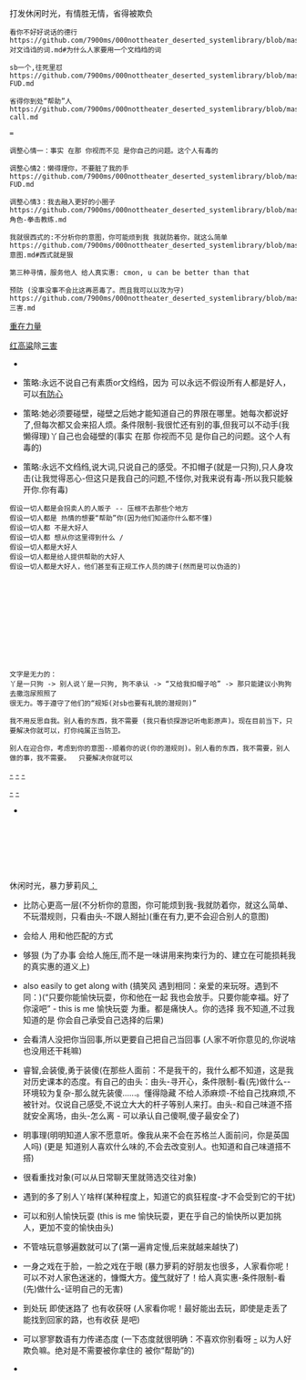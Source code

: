 
打发休闲时光，有情胜无情，省得被欺负

```
看你不好好说话的德行
https://github.com/7900ms/000nottheater_deserted_systemlibrary/blob/master/supplementary/chain-对文诌诌的词.md#为什么人家要用一个文绉绉的词

sb一个,往死里怼
https://github.com/7900ms/000nottheater_deserted_systemlibrary/blob/master/supplementary/slang-FUD.md

省得你到处“帮助”人
https://github.com/7900ms/000nottheater_deserted_systemlibrary/blob/master/supplementary/chain-call.md

=

调整心情一：事实 在那 你视而不见 是你自己的问题。这个人有毒的

调整心情2：懒得理你，不要脏了我的手
https://github.com/7900ms/000nottheater_deserted_systemlibrary/blob/master/supplementary/slang-FUD.md

调整心情3：我去融入更好的小圈子
https://github.com/7900ms/000nottheater_deserted_systemlibrary/blob/master/supplementary/term-角色-拳击教练.md

我就很西式的:不分析你的意图，你可能烦到我 我就防着你，就这么简单
https://github.com/7900ms/000nottheater_deserted_systemlibrary/blob/master/supplementary/chain-意图.md#西式就是狠

第三种寻情，服务他人 给人真实惠: cmon, u can be better than that

预防 (没事没事不会比这再恶毒了。而且我可以以攻为守)
https://github.com/7900ms/000nottheater_deserted_systemlibrary/blob/master/supplementary/slang-三害.md

```

[重在力量](https://github.com/7900ms/000nottheater_deserted_systemlibrary/blob/master/supplementary/slang-MARKETING.md#我知道你想说什么，我不想听，我累了)

[红高粱](https://github.com/7900ms/000nottheater_deserted_systemlibrary/blob/master/wilder/红高粱.md)除[三害](https://github.com/7900ms/000nottheater_deserted_systemlibrary/blob/master/supplementary/slang-三害.md#文绉绉是华而不实的污物是三害之一，我也不学它。别人看的东西,我不需要看,我只看侦探游记)

-

- 策略:永远不说自己有素质or文绉绉，因为 可以永远不假设所有人都是好人，可以[有防心](https://github.com/7900ms/000nottheater_deserted_systemlibrary/blob/master/supplementary/slang-超短期旅行.md)
- 策略:她必须要碰壁，碰壁之后她才能知道自己的界限在哪里。她每次都说好了,但每次都又会来招人烦。条件限制-我很忙还有别的事,但我可以不动手(我懒得理)丫自己也会碰壁的(事实 在那 你视而不见 是你自己的问题。这个人有毒的)
- 策略:永远不文绉绉,说大词,只说自己的感受。不扣帽子(就是一只狗),只人身攻击(让我觉得恶心-但这只是我自己的问题,不怪你,对我来说有毒-所以我只能躲开你.你有毒)
```
假设一切人都是会拐卖人的人贩子 -- 压根不去那些个地方
假设一切人都是 热情的想要“帮助”你(因为他们知道你什么都不懂)
假设一切人都 不是大好人
假设一切人都 想从你这里得到什么 /
假设一切人都是大好人
假设一切人都是给人提供帮助的大好人
假设一切人都是大好人，他们甚至有正规工作人员的牌子(然而是可以伪造的)
```





<br><br><br><br><br>
-
```
文字是无力的：
丫是一只狗 -> 别人说丫是一只狗, 狗不承认 -> “又给我扣帽子哈” -> 那只能建议小狗狗去撒泡尿照照了
很无力。等于遵守了他们的“规矩(对sb也要有礼貌的潜规则)”

我不用反思自我。别人看的东西，我不需要 (我只看侦探游记听电影原声)。现在目前当下，只要解决你就可以，打你纯属正当防卫。

别人在迎合你，考虑到你的意图--顺着你的说(你的潜规则)。别人看的东西，我不需要，别人做的事，我不需要。  只要解决你就可以
```
[-](https://github.com/7900ms/000nottheater_deserted_systemlibrary/blob/master/supplementary/term-躲避后-侦探游记.md)
[-](https://github.com/7900ms/000nottheater_deserted_systemlibrary/blob/master/supplementary/chain-意图.md)
[-](https://github.com/7900ms/000nottheater_deserted_systemlibrary/blob/master/supplementary/chain-call.md#反对潜规则)

[-](https://github.com/7900ms/000nottheater_deserted_systemlibrary/blob/master/supplementary/slang-超短期旅行.md#坏人队#坏人队里特立独行-躲着走，好人队里从众就可以)
[-](https://www.v2ex.com/notes/28139#好人队坏人队)

-
<br><br><br><br><br>

休闲时光，暴力萝莉风[：](http://weibo.com/3625352281/El8ACrmDd)
- 比防心更高一层(不分析你的意图，你可能烦到我-我就防着你，就这么简单、不玩潜规则，只看由头-不跟人掰扯)(重在有力,更不会迎合别人的意图)
- 会给人 用和他匹配的方式
- 够狠 (为了办事 会给人施压,而不是一味讲用来拘束行为的、建立在可能损耗我的真实惠的道义上)
- also easily to get along with (搞笑风 遇到相同：亲爱的来玩呀。遇到不同：)(“只要你能愉快玩耍，你和他在一起 我也会放手。只要你能幸福。好了 你滚吧” - this is me 愉快玩耍 为重。都是痛快人。你的选择 我不知道,不过我知道的是 你会自己承受自己选择的后果)
- 会看清人没把你当回事,所以更要自己把自己当回事 (人家不听你意见的,你说啥也没用还干耗嘛)
- 睿智,会装傻,勇于装傻(在那些人面前：不是我干的，我什么都不知道，这是我对历史课本的态度。有自己的由头：由头-寻开心，条件限制-看(先)做什么--环境较为复杂-那么就先装傻......。懂得隐藏 不给人添麻烦-不给自己找麻烦,不被针对。仅说自己感受,不说立大大的杆子等别人来打。由头-和自己味道不搭就安全离场，由头-怎么离 - 可以承认自己傻啊,傻子最安全了)
- 明事理(明明知道人家不愿意听。像我从来不会在苏格兰人面前问，你是英国人吗) (更是 知道别人喜欢什么味的,不会去改变别人。也知道和自己味道搭不搭)
- 很看重找对象(可以从日常聊天里就筛选交往对象)
- 遇到的多了别人丫啥样(某种程度上，知道它的疯狂程度-才不会受到它的干扰)
- 可以和别人愉快玩耍 (this is me 愉快玩耍，更在乎自己的愉快所以更加挑人，更加不变的愉快由头)
- 不管啥玩意够遍数就可以了(第一遍肯定慢,后来就越来越快了)
- 一身之戏在于脸，一脸之戏在于眼 (暴力萝莉的好朋友也很多，人家看你呢！可以不对人家色迷迷的，慷慨大方。[傻气](http://imgur.com/a/oCdDi)就好了！给人真实惠-条件限制-看(先)做什么-证明自己的无害)
- 到处玩 即使迷路了 也有收获呀 (人家看你呢！最好能出去玩，即使是走丢了 能找到回家的路，也有收获 是吧)
- 可以寥寥数语有力传递态度 (一下态度就很明确：不喜欢你别看呀 [-](http://ent.ifeng.com/a/20160217/42577014_0.shtml) 以为人好欺负嘛。绝对是不需要被你拿住的 被你“帮助”的)



-
